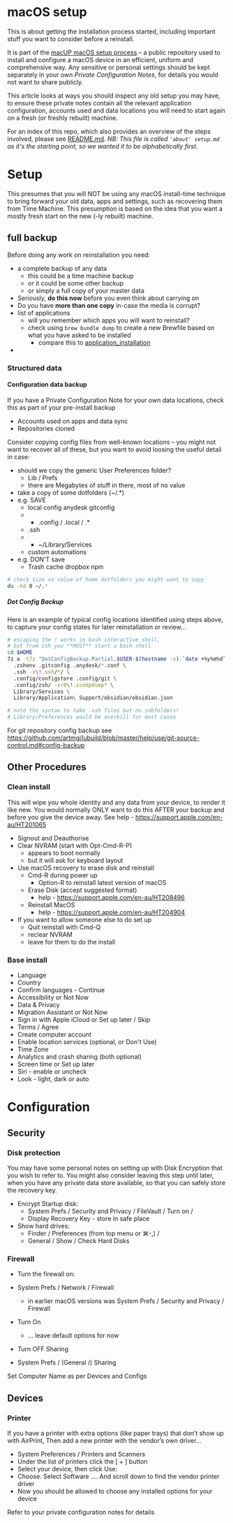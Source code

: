 # macOS setup

This is about getting the installation process started, 
including important stuff you want to consider before a reinstall.

It is part of the [macUP macOS setup process](https://github.com/artmg/macUP/) – a public repository 
used to install and configure a macOS device in an efficient, uniform and comprehensive way. Any sensitive or personal settings should be kept separately in your own *Private Configuration Notes*, for details you would not want to share publicly. 

This article looks at ways you should 
inspect any old setup you may have, to 
ensure these private notes contain all 
the relevant application configuration, 
accounts used and data locations 
you will need to start again on a fresh (or freshly rebuilt) machine.

For an index of this repo,
which also provides an overview of the steps involved, please see [README.md](https://github.com/artmg/macUP/blob/main/README.md). _NB: This file is called `'about' setup.md` as it's the starting point, so we wanted it to be alphabetically first._


# Setup

This presumes that you will NOT be using any macOS install-time technique to bring forward your old data, apps and settings, such as recovering them from Time Machine. This presumption is based on the idea that you want a mostly fresh start on the new (-ly rebuilt) machine. 

## full backup

Before doing any work on reinstallation you need:

* a complete backup of any data
	* this could be a time machine backup
	* or it could be some other backup 
	* or simply a full copy of your master data
* Seriously, **do this now** before you even think about carrying on
* Do you have **more than one copy** in-case the media is corrupt?
* list of applications
	* will you remember which apps you will want to reinstall?
	* check using `brew bundle dump` to create a new Brewfile based on what you have asked to be installed
		* compare this to [application_installation](application_installation.md)
* 

### Structured data

#### Configuration data backup

If you have a Private Configuration Note for your own data locations, check this as part of your pre-install backup

* Accounts used on apps and data sync
* Repositories cloned

Consider copying config files from well-known locations – you might not want to recover all of these, but you want to avoid loosing the useful detail in case:

* should we copy the generic User Preferences folder?
	* Lib / Prefs
	* there are Megabytes of stuff in there, most of no value
* take a copy of some dotfolders (~/.*)
* e.g. SAVE
	* local config anydesk gitconfig
	* * .config / .local / .*
	* .ssh
	* * ~/Library/Services
	* custom automations
* e.g. DON'T save
	* Trash cache dropbox npm

```zsh
# check size vs value of home dotfolders you might want to copy
du -hd 0 ~/.*
```

##### Dot Config Backup

Here is an example of typical config locations identified using steps above, to capture your config states for later reinstallation or review...

```zsh
# escaping the ! works in bash interactive shell, 
# but from zsh you **MUST** start a bash shell
cd $HOME
7z a -t7z "DotConfigBackup.Partial.$USER-$(hostname -s).`date +%y%m%d`.7z" \
  .zshenv .gitconfig .anydesk/*.conf \
  .ssh -x\!.ssh/*/ \
  .config/configstore .config/git \
  .config/zsh/ -xr0\!.zcompdump* \
  Library/Services \
  Library/Application\ Support/obsidian/obsidian.json 

# note the syntax to take .ssh files but no subfolders!
# Library/Preferences would be overkill for most cases
```

For git repository config backup see https://github.com/artmg/lubuild/blob/master/help/use/git-source-control.md#config-backup

## Other Procedures

### Clean install

This will wipe you whole identity and any data 
from your device, to render it like new. 
You would normally ONLY want to do this AFTER your backup 
and before you give the device away. 
See help - https://support.apple.com/en-au/HT201065

* Signout and Deauthorise
* Clear NVRAM (start with Opt-Cmd-R-P)
	* appears to boot normally
	* but it will ask for keyboard layout
* Use macOS recovery to erase disk and reinstall
	* Cmd-R during power up 
		* Option-R to reinstall latest version of macOS
	* Erase Disk (accept suggested format)
		* help - https://support.apple.com/en-au/HT208496
	* Reinstall MacOS
		* help - https://support.apple.com/en-au/HT204904
* If you want to allow someone else to do set up
	* Quit reinstall with Cmd-Q
	* reclear NVRAM
	* leave for them to do the install

### Base install

* Language
* Country
* Confirm languages - Continue
* Accessibility or Not Now
* Data & Privacy
* Migration Assistant or Not Now
* Sign in with Apple iCloud or Set up later / Skip
* Terms / Agree
* Create computer account
* Enable location services (optional, or Don't Use)
* Time Zone
* Analytics and crash sharing (both optional)
* Screen time or Set up later
* Siri - enable or uncheck
* Look - light, dark or auto

# Configuration

## Security

### Disk protection

You may have some personal notes on setting up with Disk Encryption that you wish to refer to. You might also consider leaving this step until later, when you have any private data store available, so that you can safely store the recovery key.

* Encrypt Startup disk: 
	* System Prefs / Security and Privacy / FileVault / Turn on /
	* Display Recovery Key - store in safe place
* Show hard drives: 
	* Finder / Preferences (from top menu or ⌘-,) / 
	* General / Show / Check Hard Disks 
 
### Firewall

* Turn the firewall on: 
* System Prefs / Network / Firewall
	* in earlier macOS versions was System Prefs / Security and Privacy / Firewall
* Turn On 
	* … leave default options for now

* Turn OFF Sharing
* System Prefs / (General /) Sharing

Set Computer Name as per Devices and Configs

## Devices 

### Printer

If you have a printer with extra options (like paper trays) that don’t show up with AirPrint, 
Then add a new printer with the vendor’s own driver…

* System Preferences / Printers and Scanners 
* Under the list of printers click the [ + ] button
* Select your device, then click Use: 
* Choose. Select Software ….  And scroll down to find the vendor printer driver
* Now you should be allowed to choose any installed options for your device

Refer to your private configuration notes for details


